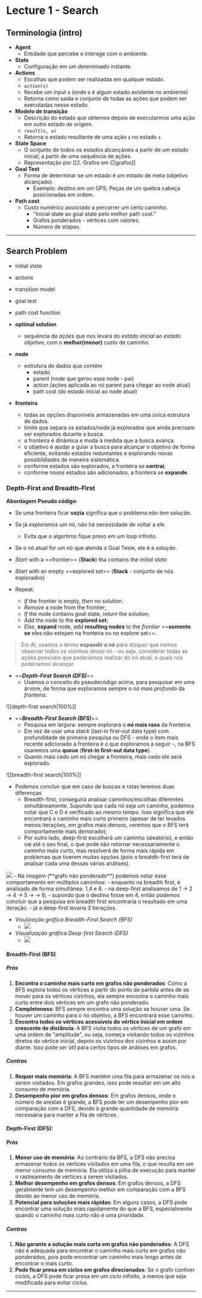 # Lecture 1 - Search

## Terminologia (intro)
- **Agent**
	- Entidade que percebe e interage com o ambiente.
- **State**
	- Configuração em um determinado instante.
- **Actions**
	- Escolhas que podem ser realizadas em qualquer estado.
	- `action(s)`
	- Recebe um input s (onde s é algum estado existente no ambiente)
	- Retorna como saída o conjunto de todas as ações que podem ser executadas nesse estado.
- **Modelo de transição**
	- Descrição do estado que obtemos depois de executarmos uma ação em outro estado de origem.
	- `result(s, a)`
	- Retorna o estado resultante de uma ação `a` no estado `s`
- **State Space**
	- O ocnjunto de todos os estados alcançáveis a partir de um estado inicial, a partir de uma sequência de ações.
	- Representação por [[2. Grafos em C|grafos]]
- **Goal Test**
	- Forma de determinar se um estado é um estado de meta (objetivo alcançado).
		- Exemplo: destino em um GPS; Peças de um quebra cabeça posicionadas em ordem.
- **Path cost**
	- Custo numérico associado a percorrer um certo caminho.
		- "Inicial state ao goal state pelo melhor path cost."
		- Grafos ponderados - vértices com valores;
		- Número de etapas.

---
## Search Problem
- initial state
- actions
- transition model
- goal test
- path cost function

- **optimal solution**
	- sequência de *ações* que nos levará do *estado inicial* ao *estado objetivo*, com o **melhor(menor)** *custo* de caminho.

- **node**
	- estrutura de dados que contém
		- estado
		- parent (node que gerou esse node - pai)
		- action (ações aplicada ao nó parent para chegar ao node atual)
		- path cost (do estado inicial ao node atual)
- **fronteira**
	- todas as opções disponíveis armazenadas em uma única estrutura de dados.
	- limite que separa os estados/node já explorados que ainda precisam ser explorados durante a busca.
	- a fronteira é dinâmica e muda à medida que a busca avança.
	- o objetivo é ajudar a guiar a busca para alcançar o objetivo de forma eficiente, evitando estados reduntantes e explorando novas possibildiades de maneira sistemática.
	- conforme estados são explorados, a fronteira se **contrai**;
	- conforme novos estados são adicionados, a fronteira se **expande**.

### Depth-First and Breadth-First 
**Abordagem Pseudo código:**

- Se uma fronteira ficar **vazia** significa que o problema *não tem solução*.
- Se já *exploramos* um nó, não há necessidade de voltar a ele.
	- Evita que o algortimo fique preso em um loop infinito.
- Se o nó atual for um nó que atenda o Goal Teste, ele é a *solução*.

- *Start* with a ==frontier== (**Stack**) tha contains the *initial state*
- *Start* with an empty ==explored set== (**Stack** - conjunto de nós explorados)
- Repeat: 
	- *If* the frontier is empty, *then* no solution.
	- *Remove* a node from the frontier;
	- *If* the node contains *goal* state, *return* the solution;
	- *Add* the node to the **explored set**;
	- *Else*, **expand** node, *add* **resulting nodes** to the *frontier* ==**somente se** eles não estejam na fronteira ou no explore set==.

> Em AI, usamos o termo **expandir o nó** para dizquer que iremos observar todos os vizinhos desse nó - ou seja, considerar todas as ações possíveis que poderíamos realizar do nó atual, e quais nós poderíamos alcançar.

- ==***Depth-First Search (DFS)***==
	- Usamos o conceito do pseudocódigo acima, para pesquisar em uma árvore, de forma que exploramos sempre o *nó mais profundo* da *fronteira*.
	  
![[depth-first search|100%]]

- ==***Breadth-First Search (BFS)***==
	- Pesquisa em largura: sempre explorará o **nó mais raso** da fronteira.
	- Em vez de usar uma *stack* (last-in first-out data type) com profundidade de primeira pesquisa ou DFS - onde o item mais recente adicionado à fronteira é o que exploramos a seguir -, na BFS usaremos uma **queue** (**first-in first-out data type**).
	- Quanto mais cedo um nó chegar a fronteira, mais cedo ele será explorado.
	
![[breadth-first search|100%]]

- Podemos concluir que em caso de buscas e rotas teremos duas diferenças
	- Breadth-first, conseguirá analisar caminhos/escolhas diferentes simultâneamente. Supondo que cada nó seja um caminho, podemos notar que C e D é verificado ao mesmo tempo. Isso significa que ele encontrará o caminho mais curto primeiro (apesar de ter levados menos iterações, em grafos mais densos, veremos que o BFS terá comportamente mais demorado);
	- Por outro lado, deep-first escolherá um caminho (aleatório), e então vai até o seu final, o que pode não retornar necessariamente o caminho mais curto, mas resolverá de forma mais rápida em problemas que tiverem muitas opções (pois o breatdh-first terá de analisar cada uma dessas várias análises).

<img src="https://lh3.googleusercontent.com/proxy/q59pA9oNEky3Zw5iyIZ4dg9bTLA0Ef56oxEe4C-HrgRmACmPEfvN2mACQOTGEims9usVIcZHQVwYVqmxb9ietZtsZjqPHV50v4Se3XU3NhU4vONPYkmWRQ">
- Na imagem (**grafo não ponderado**) podemos notar esse comportamento em múltiplos caminhos:
	- enquanto na breadth first, é analisado de forma simultânea: 1,4 e 6.
	- na deep-first analisamos de 1 -> 2 -> 4 -> 5 -> -> 6;
	- supondo que o destino fosse em 4, então podemos concluir que a pesquisa em breadth first encontraria o resultado em uma iteração. 
	- já a deep-first levaria 3 iterações.

- *Visulização gráfica Breadth-First Search (BFS)*
	- ![](https://www.youtube.com/watch?v=x-VTfcmrLEQ)
- *Visualização gráfica Deep-first Search (DFS)*
	- ![](https://www.youtube.com/watch?v=NUgMa5coCoE)
#### Breadth-First (BFS)
##### Prós
1. **Encontra o caminho mais curto em grafos não ponderados**: Como a BFS explora todos os vértices a partir do ponto de partida antes de se mover para os vértices vizinhos, ela sempre encontra o caminho mais curto entre dois vértices em um grafo não ponderado.
2. **Completeness**: BFS sempre encontra uma solução se houver uma. Se houver um caminho para o nó objetivo, a BFS encontrará esse caminho.
3. **Encontra todos os vértices acessíveis do vértice inicial em ordem crescente de distância**: A BFS visita todos os vértices de um grafo em uma ordem de "amplitude", ou seja, começa visitando todos os vizinhos diretos do vértice inicial, depois os vizinhos dos vizinhos e assim por diante. Isso pode ser útil para certos tipos de análises em grafos.

##### Contras
1. **Requer mais memória**: A BFS mantém uma fila para armazenar os nós a serem visitados. Em grafos grandes, isso pode resultar em um alto consumo de memória.
2. **Desempenho pior em grafos densos**: Em grafos densos, onde o número de arestas é grande, a BFS pode ter um desempenho pior em comparação com a DFS, devido à grande quantidade de memória necessária para manter a fila de vértices.

#### Depth-First (DFS):

##### Prós
1. **Menor uso de memória**: Ao contrário da BFS, a DFS não precisa armazenar todos os vértices visitados em uma fila, o que resulta em um menor consumo de memória. Ela utiliza a pilha de execução para manter o rastreamento de vértices a serem visitados.
2. **Melhor desempenho em grafos densos**: Em grafos densos, a DFS geralmente tem um desempenho melhor em comparação com a BFS devido ao menor uso de memória.
3. **Potencial para soluções mais rápidas**: Em alguns casos, a DFS pode encontrar uma solução mais rapidamente do que a BFS, especialmente quando o caminho mais curto não é uma prioridade.

##### Contras
1. **Não garante a solução mais curta em grafos não ponderados**: A DFS não é adequada para encontrar o caminho mais curto em grafos não ponderados, pois pode encontrar um caminho mais longo antes de encontrar o mais curto.
2. **Pode ficar presa em ciclos em grafos direcionados**: Se o grafo contiver ciclos, a DFS pode ficar presa em um ciclo infinito, a menos que seja modificada para evitar ciclos.

---
